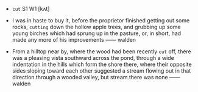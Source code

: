 - `cut` S1 W1 [kʌt]



-  I was in haste to buy it, before the proprietor finished getting out some rocks, `cutting` down the hollow apple trees, and grubbing up some young birches which had sprung up in the pasture, or, in short, had made any more of his improvements —— walden

-  From a hilltop near by, where the wood had been recently `cut` off, there was a pleasing vista southward across the pond, through a wide indentation in the hills which form the shore there, where their opposite sides sloping toward each other suggested a stream flowing out in that direction through a wooded valley, but stream there was none —— walden